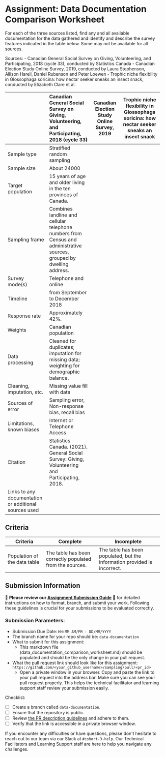 # Assignment: Data Documentation Comparison Worksheet

For each of the three sources listed, find any and all available documentation for the data gathered and identify and describe the survey features indicated in the table below. Some may not be available for all sources.

Sources: - Canadian General Social Survey on Giving, Volunteering, and Participating, 2018 (cycle 33), conducted by Statistics Canada - Canadian Election Study Online Survey, 2019, conducted by Laura Stephenson, Allison Harell, Daniel Rubenson and Peter Loewen - Trophic niche flexibility in Glossophaga soricina: how nectar seeker sneaks an insect snack, conducted by Elizabeth Clare et al.

|                                                       | Canadian General Social Survey on Giving, Volunteering, and Participating, 2018 (cycle 33) | Canadian Election Study Online Survey, 2019 | Trophic niche flexibility in Glossophaga soricina: how nectar seeker sneaks an insect snack |
|----------------|:--------------------|----------------|---------------------|
| Sample type                                           |       Stratified random sampling                                                                                      |                                             |                                                                                             |
| Sample size                                           |      About 24000                                                                                      |                                             |                                                                                             |
| Target population                                     |      15 years of age and older living in the ten provinces of Canada.                                                                                      |                                             |                                                                                             |
| Sampling frame                                        |      Combines landline and cellular telephone numbers from Census and administrative sources, grouped by dwelling address.                                                                                      |                                             |                                                                                             |
| Survey mode(s)                                        |      Telephone and online                                                                                       |                                             |                                                                                             |
| Timeline                                              |      from September to December 2018                                                                                       |                                             |                                                                                             |
| Response rate                                         |      Approximately 42%.	                                                                                      |                                             |                                                                                             |
| Weights                                               |      Canadian population                                                                                      |                                             |                                                                                             |
| Data processing                                       |      Cleaned for duplicates; imputation for missing data; weighting for demographic balance.	                                                                                      |                                             |                                                                                             |
| Cleaning, imputation, etc.                            |      Missing value fill with data                                                                                      |                                             |                                                                                             |
| Sources of error                                      |      Sampling error, Non-response bias, recall bias                                                                                      |                                             |                                                                                             |
| Limitations, known biases                             |      Internet or Telephone Access                                                                                      |                                             |                                                                                             |
| Citation                                              |      Statistics Canada. (2021). General Social Survey: Giving, Volunteering and Participating, 2018.	                                                                                      |                                             |                                                                                             |
| Links to any documentation or additional sources used |                                                                                            |                                             |                                                                                             |

## Criteria

|Criteria|Complete|Incomplete|
|--------|----|----|
|Population of the data table|The table has been correctly populated from the sources.|The table has been populated, but the information provided is incorrect.|

## Submission Information

🚨 **Please review our [Assignment Submission Guide](https://github.com/UofT-DSI/onboarding/blob/main/onboarding_documents/submissions.md)** 🚨 for detailed instructions on how to format, branch, and submit your work. Following these guidelines is crucial for your submissions to be evaluated correctly.

### Submission Parameters:
* Submission Due Date: `HH:MM AM/PM - DD/MM/YYYY`
* The branch name for your repo should be: `data-documentation`
* What to submit for this assignment:
     * This markdown file (data_documentation_comparison_worksheet.md) should be populated and should be the only change in your pull request.
* What the pull request link should look like for this assignment: `https://github.com/<your_github_username>/sampling/pull/<pr_id>`
     * Open a private window in your browser. Copy and paste the link to your pull request into the address bar. Make sure you can see your pull request properly. This helps the technical facilitator and learning support staff review your submission easily.

Checklist:
- [ ] Create a branch called `data-documentation`.
- [ ] Ensure that the repository is public.
- [ ] Review [the PR description guidelines](https://github.com/UofT-DSI/onboarding/blob/main/onboarding_documents/submissions.md#guidelines-for-pull-request-descriptions) and adhere to them.
- [ ] Verify that the link is accessible in a private browser window.

If you encounter any difficulties or have questions, please don't hesitate to reach out to our team via our Slack at `#cohort-3-help`. Our Technical Facilitators and Learning Support staff are here to help you navigate any challenges.

